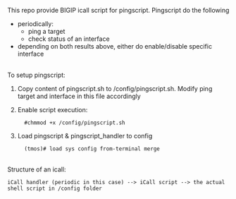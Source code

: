This repo provide BIGIP icall script for pingscript.
Pingscript do the following
- periodically:
  - ping a target
  - check status of an interface
- depending on both results above, either do enable/disable specific interface

<br>
To setup pingscript:

1. Copy content of pingscript.sh to /config/pingscript.sh. Modify ping target and interface in this file accordingly
2. Enable script execution:

         #chmmod +x /config/pingscript.sh

4. Load pingscript & pingscript_handler to config
 
         (tmos)# load sys config from-terminal merge


<br>
Structure of an icall:
	
 	iCall handler (periodic in this case) --> iCall script --> the actual shell script in /config folder
